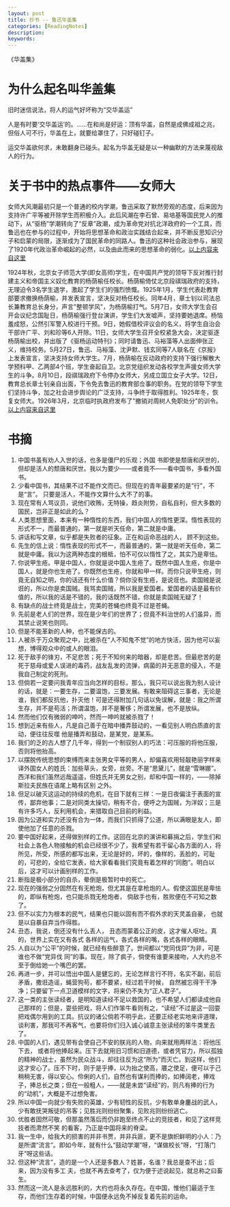 ```yaml
---
layout: post
title: 抄书 -- 鲁迅华盖集
categories: [ReadingNotes]
description: 
keywords: 
---
```


《华盖集》

# 为什么起名叫华盖集

旧时迷信说法，将人的运气好坏称为“交华盖运”

人是有时要‘交华盖运’的。……在和尚是好运：顶有华盖，自然是成佛成祖之兆，但俗人可不行，华盖在上，就要给罩住了，只好碰钉子。

运交华盖欲何求，未敢翻身已碰头。起名为华盖无疑是以一种幽默的方法来蔑视敌人的行为。



# 关于书中的热点事件——女师大

女师大风潮最初只是一个普通的校内学潮，鲁迅采取了默然旁观的态度，后来因为支持许广平等被开除学生而积极介入。此后风潮在李石曾、易培基等国民党人的推动下，从“驱杨”学潮转向了“反章”政潮，成为革命党对抗北洋政府的一个工具，而鲁迅也在参与的过程中，开始将思想革命和政治实践结合起来，并不断反思知识分子和启蒙的局限，逐渐成为了国民革命的同路人。鲁迅的这种社会政治参与，展现了1920年代政治革命崛起的必然，以及由此而来的思想革命的弱化。[以上内容来自这里](https://user.guancha.cn/main/content?id=118916)

1924年秋，北京女子师范大学(即女高师)学生，在中国共产党的领导下反对推行封建主义和帝国主义奴化教育的杨荫榆任校长。杨荫榆倚仗北京段祺瑞政府的支持，无理迫令3名学生退学，激起了学生们的强烈愤慨。1925年1月，学生代表赴教育部要求撤换杨荫榆，并发表宣言，坚决反对杨任校长。同年4月，章士钊以司法总长兼教育总长身分，声言"整顿学风"，为杨荫榆打气。5月7日，女师大学生会召开会议纪念国耻日，杨荫榆强行登台演讲，学生们大发嘘声，坚持要她退席。杨恼羞成怒，公然引军警入校进行干预。9日，她假借校评议会的名义，将学生自治会干部许广平、刘和珍等6人开除。11日，女师大学生召开全校紧急大会，决定驱逐杨荫榆出校，并出版了《驱杨运动特刊》；同时请鲁迅、马裕藻等人出面伸张正义，维持校务。5月27日，鲁迅、马裕藻、沈尹默、钱玄同等7人联名在《京报》上发表宣言，坚决支持女师大学生。7月，杨荫榆在反动政府的支持下强行解散大学预科甲、乙两部4个班，学生奋起自卫。北京党组织发动各校学生声援女师大学生的斗争。8月10日，段祺瑞政府下令停办女师大，另成立国立女子大学。12日，教育总长章士钊亲自出面，下令免去鲁迅的教育部佥事的职务。在党的领导下学生们坚持斗争，加之社会进步舆论的广泛支持，斗争终于取得胜利。1925年冬，恢复女师大。1926年3月，北京临时执政府发布了"撤销对周树人免职处分"的训令。[以上内容来自这里](https://zhidao.baidu.com/question/8078972.html)



# 书摘

1. 中国书虽有劝人入世的话，也多是僵尸的乐观；外国 书即使是颓唐和厌世的，但却是活人的颓唐和厌世。我以为要少——或者竟不——看中国书，多看外国书。
2. 少看中国书，其结果不过不能作文而已。但现在的青年最要紧的是“行”，不是“言”。 只要是活人，不能作文算什么大不了的事。
3. 现在常有人骂议员，说他们收贿，无特操，趋炎附势，自私自利，但大多数的国民，岂非正是如此的么？
4. 人类思想里面，本来有一种惰性的东西，我们中国人的惰性更深。惰性表现的形式不一，而最普通的，第一就是听天任命，第二就是中庸。
5. 讲话和写文章，似乎都是失败者的征象。正在和运命恶战的人， 顾不到这些。
6. 先生的信上说：惰性表现的形式不一，而最普通的，第一就是听天任命，第二就是中庸。我以为这两种态度的根柢，怕不可仅以惰性了之，其实乃是卑怯。
7. 你说甲生疮。甲是中国人，你就是说中国人生疮了。既然中国人生疮，你是中国人，就是你也生疮了。你既然也生疮，你就和甲一样。而你只说甲生疮，则竟无自知之明，你的话还有什么价值？倘你没有生疮，是说诳也。卖国贼是说诳的，所以你是卖国贼。我骂卖国贼，所以我是爱国者。爱国者的话是最有价值的，所以我的话是不错的，我的话既然不错，你就是卖国贼无疑了！
8. 有缺点的战士终竟是战士，完美的苍蝇也终竟不过是苍蝇。
9. 先前是老人们的世界，现在是少年们的世界了；但竟不料治世的人们虽异，而其禁止说笑也则同。
10. 但是不能革新的人种，也不能保古的。
11. 人被杀于万众聚观之中，比被杀在“人不知鬼不觉”的地方快活，因为他可以妄想，博得观众中的或人的眼泪。
12. 死于敌手的锋刃，不足悲苦；死于不知何来的暗器，却是悲苦。但最悲苦的是死于慈母或爱人误进的毒药，战友乱发的流弹，病菌的并无恶意的侵入，不是我自己制定的死刑。
13. 但倘若一定要问我青年应当向怎样的目标，那么，我只可以说出我为别人设计的话，就是：一要生存，二要温饱，三要发展。有敢来阻碍这三事者，无论是谁，我们都反抗他，扑灭他！可是还得附加几句话以免误解，就是：我之所谓生存，并不是苟活；所谓温饱，并不是奢侈；所谓发展，也不是放纵。
14. 然而他们仅有微弱的呻吟，然而一呻吟就被杀戮了！
15. 想到近来有些人，凡是自己善于在暗中播弄鼓动的，一看见别人明白质直的言动，便往往反噬 他是播弄和鼓动，是某党，是某系。
16. 我们的乏的古人想了几千年，得到一个制驭别人的巧法：可压服的将他压服，否则将他抬高。
17. 以摆脱传统思想的束缚而来主张男女平等的男人，却偏喜欢用轻靓艳丽字样来译外国女人的姓氏：加些草头，女旁，丝旁。不是“思黛儿”，就是“雪琳娜”。西洋和我们虽然远哉遥遥，但姓氏并无男女之别，却和中国一样的，——除掉斯拉夫民族在语尾上略有区别 之外。
18. 但足以破灭这运动的持续的危机，在目下就有三样：一是日夜偏注于表面的宣传，鄙弃他事；二是对同类太操切，稍有不合，便呼之为国贼，为洋奴；三是有许多巧人，反利用机会，来猎取自己目前的利益。
19. 因为公道和实力还没有合为一体，而我们只抓得了公道，所以满眼是友人，即使他加了任意的杀戮。
20. 要中国好起来，还得做别样的工作。这回在北京的演讲和募捐之后，学生们和社会上各色人物接触的机会已经很不少了，我希望有若干留心各方面的人，将所见，所受，所感的都写出来，无论是好的，坏的，像样的，丢脸的，可耻的，可悲的，全给它发表，给大家看看我们究竟有着怎样的“同胞”。明白以后，这才可以计画别样的工作。
21. 断指是极小部分的自杀，晕倒是极暂时中的死亡。
22. 现在的强弱之分固然在有无枪炮，但尤其是在拿枪炮的人。假使这国民是卑怯的，即纵有枪炮，也只能杀戮无枪炮者， 倘敌手也有，胜败便在不可知之数了。
23. 但不以实力为根本的民气，结果也只能以固有而不假外求的天灵盖自豪， 也就是以自暴自弃当作得胜。
24. 丑态，我说，倒还没有什么丢人， 丑态而蒙着公正的皮，这才催人呕吐。真的，世界上实在又有各式 各样的运气，各式各样的嘴，各式各样的眼睛。
25. 人自以为“公平”的时候，就已经有些醉意了。世间都以“党同伐异”为非，可是谁也不做“党异伐 同”的事。现在，除了疯子，倘使有谁要来接吻，人大约总不至于倒给她一个嘴巴的罢。
26. 再进一步，并可以悟出中国人是健忘的，无论怎样言行不符，名实不副，前后矛盾，撒诳造谣，蝇营狗苟，都不要紧，经过若干时候， 自然被忘得干干净净；只要留下一点卫道模样的文字，将来仍不失为“正人君子”。
27. 这一类的主张读经者，是明知道读经不足以救国的，也不希望人们都读成他自己那样的；但是，耍些把戏，将人们作笨牛看则有之，“读经”不过是这一回耍把戏偶尔用到的工具。抗议的诸公倘若不明乎此，还要正经老实地来评道理，谈利害，那我可不再客气，也要将你们归入诚心诚意主张读经的笨牛类里去了。
28. 中国的人们，遇见带有会使自己不安的朕兆的人物，向来就用两样法：将他压下去， 或者将他捧起来。压下去就用旧习惯和旧道德，或者凭官力，所以孤独的精神的战士，虽然为民众战斗，却往往反为这“所为”而灭亡。到这样，他们这才安心了。压不下时，则于是乎捧，以为抬之使高，餍之使足，便可以于己稍稍无害，得以安心。伶俐的人们，自然也有谋利而捧的，如捧阔老，捧戏子，捧总长之类；但在一般粗人，——就是未尝“读经”的，则凡有捧的行为的“动机”，大概是不过想免害。
29. 所以中国一向就少有失败的英雄，少有韧性的反抗，少有敢单身鏖战的武人，少有敢抚哭叛徒的吊客；见胜兆则纷纷聚集，见败兆则纷纷逃亡。
30. 优胜者固然可敬，但那虽然落后而仍非跑至终点不止的竞技者，和见了这样竞技者而肃然不笑 的看客，乃正是中国将来的脊梁。 
31. 我一生中，给我大的损害的并非书贾，并非兵匪，更不是旗帜鲜明的小人：乃是所谓“流言”。即如今年，就有什么“鼓动学潮”呀，“谋做校长”呀，“打落门牙”呀这些话。
32. 但这种“流言”，造的是一个人还是多数人？姓甚，名谁？我总是查不出；后来，因为没有多工 夫，也就不再去查考了，仅为便于述说起见，就总称之曰畜生。
33. 然而这一流人是永远胜利的，大约也将永久存在。在中国，惟他们最适于生存，而他们生存着的时候，中国便永远免不掉反复着先前的运命。 